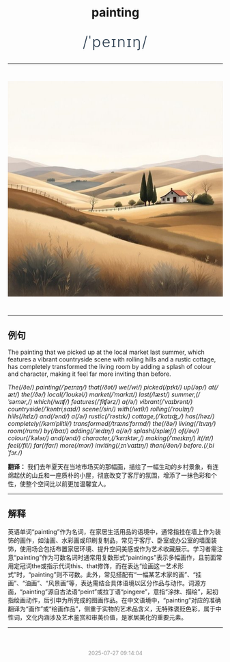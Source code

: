 <div align="center">

# painting

<div style="margin: 30px 0;">
<h1 style="font-size: 2.5em; font-weight: 300; letter-spacing: 2px; margin: 0; color: #2c3e50;">
/ˈpeɪnɪŋ/
</h1>
</div>

</div>

---

<div align="center" style="margin: 40px 0;">

![painting](images/painting.png)

</div>

---

## 例句

The painting that we picked up at the local market last summer, which features a vibrant countryside scene with rolling hills and a rustic cottage, has completely transformed the living room by adding a splash of colour and character, making it feel far more inviting than before.

*The(/ðə/) painting(/ˈpeɪnɪŋ/) that(/ðət/) we(/wi/) picked(/pɪkt/) up(/əp/) at(/æt/) the(/ðə/) local(/ˈloʊkəl/) market(/ˈmɑrkɪt/) last(/læst/) summer,(/ˈsəmər,/) which(/wɪʧ/) features(/ˈfiʧərz/) a(/ə/) vibrant(/ˈvaɪbrənt/) countryside(/ˈkəntriˌsaɪd/) scene(/sin/) with(/wɪθ/) rolling(/ˈroʊlɪŋ/) hills(/hɪlz/) and(/ənd/) a(/ə/) rustic(/ˈrəstɪk/) cottage,(/ˈkɑtɪʤ,/) has(/həz/) completely(/kəmˈplitli/) transformed(/trænsˈfɔrmd/) the(/ðə/) living(/ˈlɪvɪŋ/) room(/rum/) by(/baɪ/) adding(/ˈædɪŋ/) a(/ə/) splash(/splæʃ/) of(/əv/) colour(/ˈkələr/) and(/ənd/) character,(/ˈkɛrɪktər,/) making(/ˈmeɪkɪŋ/) it(/ɪt/) feel(/fil/) far(/fɑr/) more(/mɔr/) inviting(/ˌɪnˈvaɪtɪŋ/) than(/ðən/) before.(/ˌbiˈfɔr./)*

**翻译：** 我们去年夏天在当地市场买的那幅画，描绘了一幅生动的乡村景象，有连绵起伏的山丘和一座质朴的小屋，彻底改变了客厅的氛围，增添了一抹色彩和个性，使整个空间比以前更加温馨宜人。

---

## 解释

英语单词“painting”作为名词，在家居生活用品的语境中，通常指挂在墙上作为装饰的画作，如油画、水彩画或印刷复制品，常见于客厅、卧室或办公室的墙面装饰，使用场合包括布置家居环境、提升空间美感或作为艺术收藏展示。学习者需注意“painting”作为可数名词时通常用复数形式“paintings”表示多幅画作，且前面常用定冠词the或指示代词this、that修饰，而在表达“绘画这一艺术形式”时，“painting”则不可数。此外，常见搭配有“一幅某艺术家的画”、“挂画”、“油画”、“风景画”等，表达需结合具体语境以区分作品与动作。词源方面，“painting”源自古法语“peint”或拉丁语“pingere”，意指“涂抹、描绘”，起初指绘画动作，后引申为所完成的图画作品。在中文语境中，“painting”对应的准确翻译为“画作”或“绘画作品”，侧重于实物的艺术品含义，无特殊褒贬色彩，属于中性词，文化内涵涉及艺术鉴赏和审美价值，是家居美化的重要元素。


---

<div align="center" style="margin-top: 50px;">
<small style="color: #999; font-size: 0.9em;">2025-07-27 09:14:04</small>
</div>
